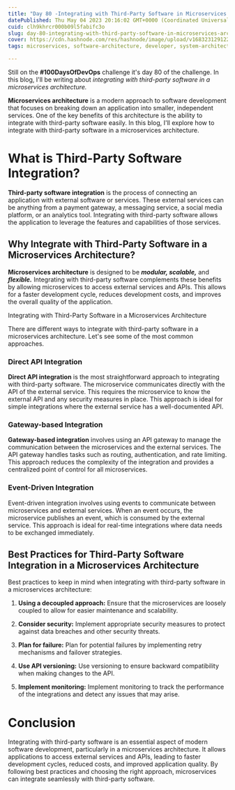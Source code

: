 ```yaml
---
title: "Day 80 -Integrating with Third-Party Software in Microservices Architecture"
datePublished: Thu May 04 2023 20:16:02 GMT+0000 (Coordinated Universal Time)
cuid: clh9khrcr000b09l5fabifc3o
slug: day-80-integrating-with-third-party-software-in-microservices-architecture
cover: https://cdn.hashnode.com/res/hashnode/image/upload/v1683231291221/dae3685d-b834-49a4-af01-35a9363c98a0.png
tags: microservices, software-architecture, developer, system-architecture, system-design

---
```


Still on the **#100DaysOfDevOps** challenge it's day 80 of the challenge. In this blog, I'll be writing about *integrating with third-party software in a microservices architecture.*

**Microservices architecture** is a modern approach to software development that focuses on breaking down an application into smaller, independent services. One of the key benefits of this architecture is the ability to integrate with third-party software easily. In this blog, I'll explore how to integrate with third-party software in a microservices architecture.

# What is Third-Party Software Integration?

**Third-party software integration** is the process of connecting an application with external software or services. These external services can be anything from a payment gateway, a messaging service, a social media platform, or an analytics tool. Integrating with third-party software allows the application to leverage the features and capabilities of those services.

## Why Integrate with Third-Party Software in a Microservices Architecture?

**Microservices architecture** is designed to be ***modular, scalable,*** and ***flexible.*** Integrating with third-party software complements these benefits by allowing microservices to access external services and APIs. This allows for a faster development cycle, reduces development costs, and improves the overall quality of the application.

Integrating with Third-Party Software in a Microservices Architecture

There are different ways to integrate with third-party software in a microservices architecture. Let's see some of the most common approaches.

### **Direct API Integration**

**Direct API integration** is the most straightforward approach to integrating with third-party software. The microservice communicates directly with the API of the external service. This requires the microservice to know the external API and any security measures in place. This approach is ideal for simple integrations where the external service has a well-documented API.

### Gateway-based Integration

**Gateway-based integration** involves using an API gateway to manage the communication between the microservices and the external services. The API gateway handles tasks such as routing, authentication, and rate limiting. This approach reduces the complexity of the integration and provides a centralized point of control for all microservices.

### Event-Driven Integration

Event-driven integration involves using events to communicate between microservices and external services. When an event occurs, the microservice publishes an event, which is consumed by the external service. This approach is ideal for real-time integrations where data needs to be exchanged immediately.

## Best Practices for Third-Party Software Integration in a Microservices Architecture

Best practices to keep in mind when integrating with third-party software in a microservices architecture:

1. **Using a decoupled approach:** Ensure that the microservices are loosely coupled to allow for easier maintenance and scalability.
    
2. **Consider security:** Implement appropriate security measures to protect against data breaches and other security threats.
    
3. **Plan for failure:** Plan for potential failures by implementing retry mechanisms and failover strategies.
    
4. **Use API versioning:** Use versioning to ensure backward compatibility when making changes to the API.
    
5. **Implement monitoring:** Implement monitoring to track the performance of the integrations and detect any issues that may arise.
    

# Conclusion

Integrating with third-party software is an essential aspect of modern software development, particularly in a microservices architecture. It allows applications to access external services and APIs, leading to faster development cycles, reduced costs, and improved application quality. By following best practices and choosing the right approach, microservices can integrate seamlessly with third-party software.